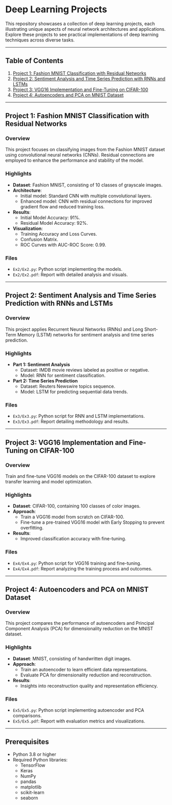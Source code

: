 # Deep Learning Projects

This repository showcases a collection of deep learning projects, each illustrating unique aspects of neural network architectures and applications. Explore these projects to see practical implementations of deep learning techniques across diverse tasks.

---

## Table of Contents

1. [Project 1: Fashion MNIST Classification with Residual Networks](#project-1-fashion-mnist-classification-with-residual-networks)
2. [Project 2: Sentiment Analysis and Time Series Prediction with RNNs and LSTMs](#project-2-sentiment-analysis-and-time-series-prediction-with-rnns-and-lstms)
3. [Project 3: VGG16 Implementation and Fine-Tuning on CIFAR-100](#project-3-vgg16-implementation-and-fine-tuning-on-cifar-100)
4. [Project 4: Autoencoders and PCA on MNIST Dataset](#project-4-autoencoders-and-pca-on-mnist-dataset)

---

## Project 1: Fashion MNIST Classification with Residual Networks

### Overview

This project focuses on classifying images from the Fashion MNIST dataset using convolutional neural networks (CNNs). Residual connections are employed to enhance the performance and stability of the model.

### Highlights

- **Dataset**: Fashion MNIST, consisting of 10 classes of grayscale images.
- **Architecture**:
  - Initial model: Standard CNN with multiple convolutional layers.
  - Enhanced model: CNN with residual connections for improved gradient flow and reduced training loss.
- **Results**:
  - Initial Model Accuracy: 91%.
  - Residual Model Accuracy: 92%.
- **Visualization**:
  - Training Accuracy and Loss Curves.
  - Confusion Matrix.
  - ROC Curves with AUC-ROC Score: 0.99.

### Files

- `Ex2/Ex2.py`: Python script implementing the models.
- `Ex2/Ex2.pdf`: Report with detailed analysis and visuals.

---

## Project 2: Sentiment Analysis and Time Series Prediction with RNNs and LSTMs

### Overview

This project applies Recurrent Neural Networks (RNNs) and Long Short-Term Memory (LSTM) networks for sentiment analysis and time series prediction.

### Highlights

- **Part 1: Sentiment Analysis**
  - Dataset: IMDB movie reviews labeled as positive or negative.
  - Model: RNN for sentiment classification.
- **Part 2: Time Series Prediction**
  - Dataset: Reuters Newswire topics sequence.
  - Model: LSTM for predicting sequential data trends.

### Files

- `Ex3/Ex3.py`: Python script for RNN and LSTM implementations.
- `Ex3/Ex3.pdf`: Report detailing methodology and results.

---

## Project 3: VGG16 Implementation and Fine-Tuning on CIFAR-100

### Overview

Train and fine-tune VGG16 models on the CIFAR-100 dataset to explore transfer learning and model optimization.

### Highlights

- **Dataset**: CIFAR-100, containing 100 classes of color images.
- **Approach**:
  - Train a VGG16 model from scratch on CIFAR-100.
  - Fine-tune a pre-trained VGG16 model with Early Stopping to prevent overfitting.
- **Results**:
  - Improved classification accuracy with fine-tuning.

### Files

- `Ex4/Ex4.py`: Python script for VGG16 training and fine-tuning.
- `Ex4/Ex4.pdf`: Report analyzing the training process and outcomes.

---

## Project 4: Autoencoders and PCA on MNIST Dataset

### Overview

This project compares the performance of autoencoders and Principal Component Analysis (PCA) for dimensionality reduction on the MNIST dataset.

### Highlights

- **Dataset**: MNIST, consisting of handwritten digit images.
- **Approach**:
  - Train an autoencoder to learn efficient data representations.
  - Evaluate PCA for dimensionality reduction and reconstruction.
- **Results**:
  - Insights into reconstruction quality and representation efficiency.

### Files

- `Ex5/Ex5.py`: Python script implementing autoencoder and PCA comparisons.
- `Ex5/Ex5.pdf`: Report with evaluation metrics and visualizations.

---

## Prerequisites

- Python 3.8 or higher
- Required Python libraries:
  - TensorFlow
  - Keras
  - NumPy
  - pandas
  - matplotlib
  - scikit-learn
  - seaborn
